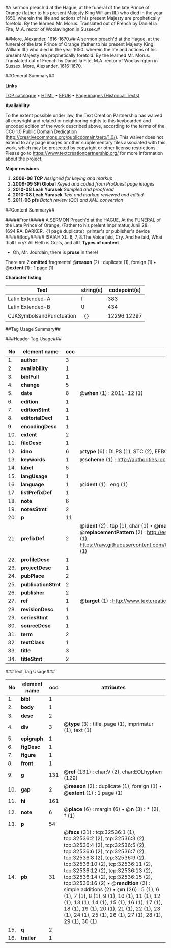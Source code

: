 #A sermon preach'd at the Hague, at the funeral of the late Prince of Orange (father to his present Majesty King William III.) who died in the year 1650. wherein the life and actions of his present Majesty are prophetically foretold. By the learned Mr. Morus. Translated out of French by Daniel la Fite, M.A. rector of Woolavington in Sussex.#

##More, Alexander, 1616-1670.##
A sermon preach'd at the Hague, at the funeral of the late Prince of Orange (father to his present Majesty King William III.) who died in the year 1650. wherein the life and actions of his present Majesty are prophetically foretold. By the learned Mr. Morus. Translated out of French by Daniel la Fite, M.A. rector of Woolavington in Sussex.
More, Alexander, 1616-1670.

##General Summary##

**Links**

[TCP catalogue](http://www.ota.ox.ac.uk/tcp/)  • 
[HTML](http://tei.it.ox.ac.uk/tcp/Texts-HTML/free/A51/A51278.html)  • 
[EPUB](http://tei.it.ox.ac.uk/tcp/Texts-EPUB/free/A51/A51278.epub) • 
[Page images (Historical Texts)](https://historicaltexts.jisc.ac.uk/eebo-99828109e)

**Availability**

To the extent possible under law, the Text Creation Partnership has waived all copyright and related or neighboring rights to this keyboarded and encoded edition of the work described above, according to the terms of the CC0 1.0 Public Domain Dedication (http://creativecommons.org/publicdomain/zero/1.0/). This waiver does not extend to any page images or other supplementary files associated with this work, which may be protected by copyright or other license restrictions. Please go to https://www.textcreationpartnership.org/ for more information about the project.

**Major revisions**

1. __2009-08__ __TCP__ *Assigned for keying and markup*
1. __2009-09__ __SPi Global__ *Keyed and coded from ProQuest page images*
1. __2010-08__ __Leah Yurasek__ *Sampled and proofread*
1. __2010-08__ __Leah Yurasek__ *Text and markup reviewed and edited*
1. __2011-06__ __pfs__ *Batch review (QC) and XML conversion*

##Content Summary##

#####Front#####
A SERMON Preach'd at the HAGƲE, At the FUNERAL of the Late Prince of Orange, (Father to his preſent Imprimatur,Junii 28. 1694.RA. BARKER.〈1 page duplicate〉printer's or publisher's device
#####Body#####
ISAIAH XL. 6, 7, 8.The Voice ſaid, Cry. And he ſaid, What ſhall I cry? All Fleſh is Graſs, and all t
**Types of content**

  * Oh, Mr. Jourdain, there is **prose** in there!

There are 2 **omitted** fragments! 
 @__reason__ (2) : duplicate (1), foreign (1)  •  @__extent__ (1) : 1 page (1)

**Character listing**


|Text|string(s)|codepoint(s)|
|---|---|---|
|Latin Extended-A|ſ|383|
|Latin Extended-B|Ʋ|434|
|CJKSymbolsandPunctuation|〈〉|12296 12297|

##Tag Usage Summary##

###Header Tag Usage###

|No|element name|occ|attributes|
|---|---|---|---|
|1.|__author__|3||
|2.|__availability__|1||
|3.|__biblFull__|1||
|4.|__change__|5||
|5.|__date__|8| @__when__ (1) : 2011-12 (1)|
|6.|__edition__|1||
|7.|__editionStmt__|1||
|8.|__editorialDecl__|1||
|9.|__encodingDesc__|1||
|10.|__extent__|2||
|11.|__fileDesc__|1||
|12.|__idno__|6| @__type__ (6) : DLPS (1), STC (2), EEBO-CITATION (1), PROQUEST (1), VID (1)|
|13.|__keywords__|1| @__scheme__ (1) : http://authorities.loc.gov/ (1)|
|14.|__label__|5||
|15.|__langUsage__|1||
|16.|__language__|1| @__ident__ (1) : eng (1)|
|17.|__listPrefixDef__|1||
|18.|__note__|6||
|19.|__notesStmt__|2||
|20.|__p__|11||
|21.|__prefixDef__|2| @__ident__ (2) : tcp (1), char (1)  •  @__matchPattern__ (2) : ([0-9\-]+):([0-9IVX]+) (1), (.+) (1)  •  @__replacementPattern__ (2) : http://eebo.chadwyck.com/downloadtiff?vid=$1&page=$2 (1), https://raw.githubusercontent.com/textcreationpartnership/Texts/master/tcpchars.xml#$1 (1)|
|22.|__profileDesc__|1||
|23.|__projectDesc__|1||
|24.|__pubPlace__|2||
|25.|__publicationStmt__|2||
|26.|__publisher__|2||
|27.|__ref__|1| @__target__ (1) : http://www.textcreationpartnership.org/docs/. (1)|
|28.|__revisionDesc__|1||
|29.|__seriesStmt__|1||
|30.|__sourceDesc__|1||
|31.|__term__|2||
|32.|__textClass__|1||
|33.|__title__|3||
|34.|__titleStmt__|2||


###Text Tag Usage###

|No|element name|occ|attributes|
|---|---|---|---|
|1.|__bibl__|1||
|2.|__body__|1||
|3.|__desc__|2||
|4.|__div__|3| @__type__ (3) : title_page (1), imprimatur (1), text (1)|
|5.|__epigraph__|1||
|6.|__figDesc__|1||
|7.|__figure__|1||
|8.|__front__|1||
|9.|__g__|131| @__ref__ (131) : char:V (2), char:EOLhyphen (129)|
|10.|__gap__|2| @__reason__ (2) : duplicate (1), foreign (1)  •  @__extent__ (1) : 1 page (1)|
|11.|__hi__|161||
|12.|__note__|6| @__place__ (6) : margin (6)  •  @__n__ (3) : * (2), † (1)|
|13.|__p__|54||
|14.|__pb__|31| @__facs__ (31) : tcp:32536:1 (1), tcp:32536:2 (2), tcp:32536:3 (2), tcp:32536:4 (2), tcp:32536:5 (2), tcp:32536:6 (2), tcp:32536:7 (2), tcp:32536:8 (2), tcp:32536:9 (2), tcp:32536:10 (2), tcp:32536:11 (2), tcp:32536:12 (2), tcp:32536:13 (2), tcp:32536:14 (2), tcp:32536:15 (2), tcp:32536:16 (2)  •  @__rendition__ (2) : simple:additions (2)  •  @__n__ (26) : 5 (1), 6 (1), 7 (1), 8 (1), 9 (1), 10 (1), 11 (1), 12 (1), 13 (1), 14 (1), 15 (1), 16 (1), 17 (1), 18 (1), 19 (1), 20 (1), 21 (1), 22 (1), 23 (1), 24 (1), 25 (1), 26 (1), 27 (1), 28 (1), 29 (1), 30 (1)|
|15.|__q__|2||
|16.|__trailer__|1||
